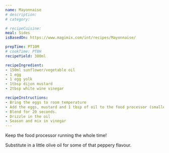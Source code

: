 ```yaml
---
name: Mayonnaise
# description: 
# category:

# recipeCuisine: 
meal: Sides 
isBasedOn: https://www.magimix.com/int/recipes/Mayonnaise/

prepTime: PT10M
# cookTime: PT8H
recipeYield: 300ml

recipeIngredient:
- 150ml sunflower/vegetable oil 
- 1 egg
- 1 egg yolk
- 1tbsp dijon mustard
- 2tbsp white wine vinegar

recipeInstructions:
- Bring the eggs to room temperature
- Add the eggs, mustard and 1 tbsp of oil to the food processor (smallest bowl).
- Blend for 20 seconds. 
- Drizzle in the oil
- Season and mix in vinegar
---
```

Keep the food processor running the whole time!

Substitute in a little olive oil for some of that peppery flavour.
